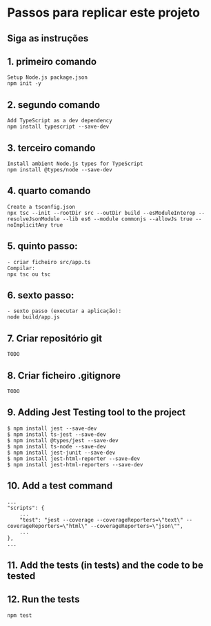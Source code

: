 # Passos para replicar este projeto

## Siga as instruções ##

## 1. primeiro comando
    Setup Node.js package.json
    npm init -y

## 2. segundo comando
    Add TypeScript as a dev dependency
    npm install typescript --save-dev

## 3. terceiro comando
    Install ambient Node.js types for TypeScript
    npm install @types/node --save-dev

## 4. quarto comando
    Create a tsconfig.json
    npx tsc --init --rootDir src --outDir build --esModuleInterop --resolveJsonModule --lib es6 --module commonjs --allowJs true --noImplicitAny true

## 5. quinto passo:
    - criar ficheiro src/app.ts
    Compilar:
    npx tsc ou tsc

## 6. sexto passo:
    - sexto passo (executar a aplicação):
    node build/app.js

## 7. Criar repositório git
    
    TODO

## 8. Criar ficheiro .gitignore

    TODO

## 9. Adding Jest Testing tool to the project

```shell
$ npm install jest --save-dev
$ npm install ts-jest --save-dev
$ npm install @types/jest --save-dev
$ npm install ts-node --save-dev
$ npm install jest-junit --save-dev
$ npm install jest-html-reporter --save-dev
$ npm install jest-html-reporters --save-dev
```

## 10. Add a test command

    ...
    "scripts": {
        ...
        "test": "jest --coverage --coverageReporters=\"text\" --coverageReporters=\"html\" --coverageReporters=\"json\"",
        ...
    },
    ...

## 11. Add the tests (in __tests__) and the code to be tested

## 12. Run the tests

    npm test